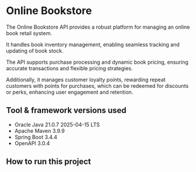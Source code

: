 # Online Bookstore

The Online Bookstore API provides a robust platform for managing an online book retail system.

It handles book inventory management, enabling seamless tracking and updating of book stock.

The API supports purchase processing and dynamic book pricing, ensuring accurate transactions and 
flexible pricing strategies.

Additionally, it manages customer loyalty points, rewarding repeat customers with points for purchases, 
which can be redeemed for discounts or perks, enhancing user engagement and retention.

## Tool & framework versions used

- Oracle Java 21.0.7 2025-04-15 LTS
- Apache Maven 3.9.9
- Spring Boot 3.4.4
- OpenAPI 3.0.4

## How to run this project
